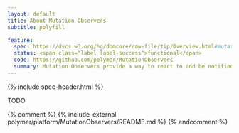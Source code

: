 ```yaml
---
layout: default
title: About Mutation Observers
subtitle: polyfill

feature:
  spec: https://dvcs.w3.org/hg/domcore/raw-file/tip/Overview.html#mutation-observers
  status: <span class="label label-success">functional</span>
  code: https://github.com/polymer/MutationObservers
  summary: Mutation Observers provide a way to react to and be notified of changes in the DOM.
---
```


{% include spec-header.html %}

TODO

{% comment %}
{% include_external polymer/platform/MutationObservers/README.md %}
{% endcomment %}